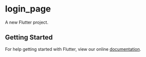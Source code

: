 # login_page

A new Flutter project.

## Getting Started

For help getting started with Flutter, view our online
[documentation](https://flutter.io/).
